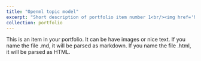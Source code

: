 ```yaml
---
title: "Openml topic model"
excerpt: "Short description of portfolio item number 1<br/><img href='https://github.com/sahithyaravi1493/openml-topic-model'>"
collection: portfolio
---
```


This is an item in your portfolio. It can be have images or nice text. If you name the file .md, it will be parsed as markdown. If you name the file .html, it will be parsed as HTML. 
